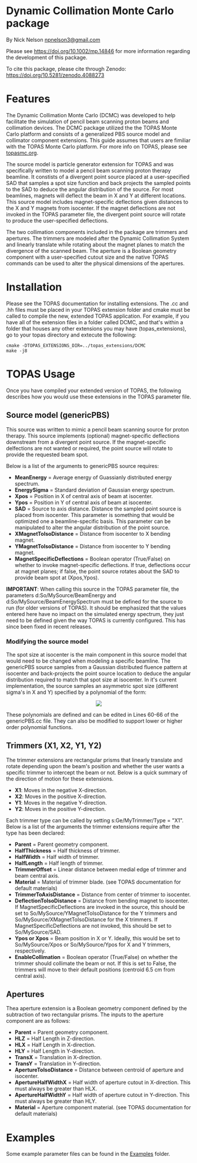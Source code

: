 # Dynamic Collimation Monte Carlo package
By Nick Nelson <npnelson3@gmail.com>

Please see https://doi.org/10.1002/mp.14846 for more information regarding the development of this package.

To cite this package, please cite through Zenodo: https://doi.org/10.5281/zenodo.4088273

# Features
The Dynamic Collimation Monte Carlo (DCMC) was developed to help facilitate the simulation of pencil beam scanning proton beams and collimation devices. The DCMC package utilized the the TOPAS Monte Carlo platform and consists of a generalized PBS source model and collimator component extensions. This guide assumes that users are fimiliar with the TOPAS Monte Carlo platform. For more info on TOPAS, please see [topasmc.org](topasmc.org).

The source model is particle generator extension for TOPAS and was specifically written to model a pencil beam scanning proton therapy beamline. It constists of a divergent point source placed at a user-specified SAD that samples a spot size function and back projects the sampled points to the SAD to deduce the angular distribution of the source. For most beamlines, magnets will deflect the beam in X and Y at different locations. This source model includes magnet-specific deflections given distances to the X and Y magnets from isocenter. If the magnet deflections are not invoked in the TOPAS parameter file, the divergent point source will rotate to produce the user-specified deflections.

The two collimation components included in the package are trimmers and apertures. The trimmers are modeled after the Dynamic Collimation System and linearly translate while rotating about the magnet planes to match the divergence of the scanned beam. The aperture is a Boolean geometry component with a user-specified cutout size and the native TOPAS commands can be used to alter the physical dimensions of the apertures.

# Installation
Please see the TOPAS documentation for installing extensions. The .cc and .hh files must be placed in your TOPAS extension folder and cmake must be called to compile the new, extended TOPAS application. For example, if you have all of the extension files in a folder called DCMC, and that's within a folder that houses any other extensions you may have (topas_extensions), go to your topas directory and extecute the following:
```
cmake -DTOPAS_EXTENSIONS_DIR=../topas_extensions/DCMC
make -j8
```

# TOPAS Usage
Once you have compiled your extended version of TOPAS, the following describes how you would use these extensions in the TOPAS parameter file.
## Source model (genericPBS)
This source was written to mimic a pencil beam scanning source for proton therapy. This source implements (optional) magnet-specific deflections downstream from a divergent point source. If the magnet-specific delfections are not wanted or required, the point source will rotate to provide the requested beam spot.

Below is a list of the arguments to genericPBS source requires:

  - **MeanEnergy** = Average energy of Guassianly distributed energy spectrum.
  - **EnergySigma** = Standard deviation of Gaussian energy spectrum.
  - **Xpos** = Position in X of central axis of beam at isocenter.
  - **Ypos** = Position in Y of central axis of beam at isocenter.
  - **SAD** = Source to axis distance. Distance the sampled point source is placed from isocenter. This parameter is something that would be optimized one a beamline-specific basis. This parameter can be manipulated to alter the angular distribution of the point source.
  - **XMagnetToIsoDistance** = Distance from isocenter to X bending magnet.
  - **YMagnetToIsoDistance** = Distance from isocenter to Y bending magnet.
  - **MagnetSpecificDeflections** = Boolean operator (True/False) on whether to invoke magnet-specific deflections. If true, deflections occur at magnet planes; if false, the point source rotates about the SAD to provide beam spot at (Xpos,Ypos).

**IMPORTANT**: When calling this source in the TOPAS parameter file, the parameters d:So/MySource/BeamEnergy and d:So/MySource/BeamEnergySpectrum must be defined for the source to run (for older versions of TOPAS). It should be emphasized that the values entered here have no impact on the simulated energy spectrum, they just need to be defined given the way TOPAS is currently configured. This has since been fixed in recent releases.

### Modifying the source model
The spot size at isocenter is the main component in this source model that would need to be changed when modeling a specific beamline. The genericPBS source samples from a Gaussian distributed fluence pattern at isocenter and back-projects the point source location to deduce the angular distribution required to match that spot size at isocenter. In it's current implementation, the source samples an asymmetric spot size (different sigma's in X and Y) specified by a polynomial of the form:

<p align="center">
<img src="https://render.githubusercontent.com/render/math?math=\sigma_{X or Y}(E) = a_0E^5 %2B a_1E^4 %2B a_2E^3 %2B a_3E^2 %2B a_4E %2B a_5">

These polynomials are defined and can be edited in Lines 60-66 of the genericPBS.cc file. They can also be modified to support lower or higher order polynomial functions.

## Trimmers (X1, X2, Y1, Y2)
The trimmer extensions are rectangular prisms that linearly translate and rotate depending upon the beam's position and whether the user wants a specific trimmer to intercept the beam or not. Below is a quick summary of the direction of motion for these extensions.
  - **X1**: Moves in the negative X-direction.
  - **X2**: Moves in the positive X-direction.
  - **Y1**: Moves in the negative Y-direction.
  - **Y2**: Moves in the positive Y-direction.
  
Each trimmer type can be called by setting s:Ge/MyTrimmer/Type = "X1". Below is a list of the arguments the trimmer extensions require after the type has been declared:
  - **Parent** = Parent geometry component.
  - **HalfThickness** = Half thickness of trimmer.
  - **HalfWidth** = Half width of trimmer.
  - **HalfLength** = Half length of trimmer.
  - **TrimmerOffset** = Linear distance between medial edge of trimmer and beam central axis.
  - **Material** = Material of trimmer blade. (see TOPAS documentation for default materials)
  - **TrimmerToAxisDistance** = Distance from center of trimmer to isocenter.
  - **DeflectionToIsoDistance** = Distance from bending magnet to isocenter. If MagnetSpecificDeflections are invoked in the source, this should be set to So/MySource/YMagnetToIsoDistance for the Y trimmers and So/MySource/XMagnetToIsoDistance for the X trimmers. If MagnetSpecificDeflections are not invoked, this should be set to So/MySource/SAD.
  - **Ypos or Xpos** = Beam position in X or Y. Ideally, this would be set to So/MySource/Xpos or So/MySource/Ypos for X and Y trimmers, respectively.
  - **EnableCollimation** = Boolean operator (True/False) on whether the trimmer should collimate the beam or not. If this is set to False, the trimmers will move to their default positions (centroid 6.5 cm from central axis).

## Apertures
Thea aperture extension is a Boolean geometry component defined by the subtraction of two rectangular prisms. The inputs to the aperture component are as follows:

  - **Parent** = Parent geometry component.
  - **HLZ** = Half Length in Z-direction.
  - **HLX** = Half Length in X-direction.
  - **HLY** = Half Length in Y-direction.
  - **TransX** = Translation in X-direction.
  - **TransY** = Translation in Y-direction.
  - **ApertureToIsoDistance** = Distance between centroid of aperture and isocenter.
  - **ApertureHalfWidthX** = Half width of aperture cutout in X-direction. This must always be greater than HLX.
  - **ApertureHalfWidthY** = Half width of aperture cutout in Y-direction. This must always be greater than HLY.
  - **Material** = Aperture component material. (see TOPAS documentation for default materials)
  
# Examples
Some example parameter files can be found in the [Examples](https://github.com/npnelson3/DynamicCollimationMonteCarloPackage/tree/master/Examples) folder.
